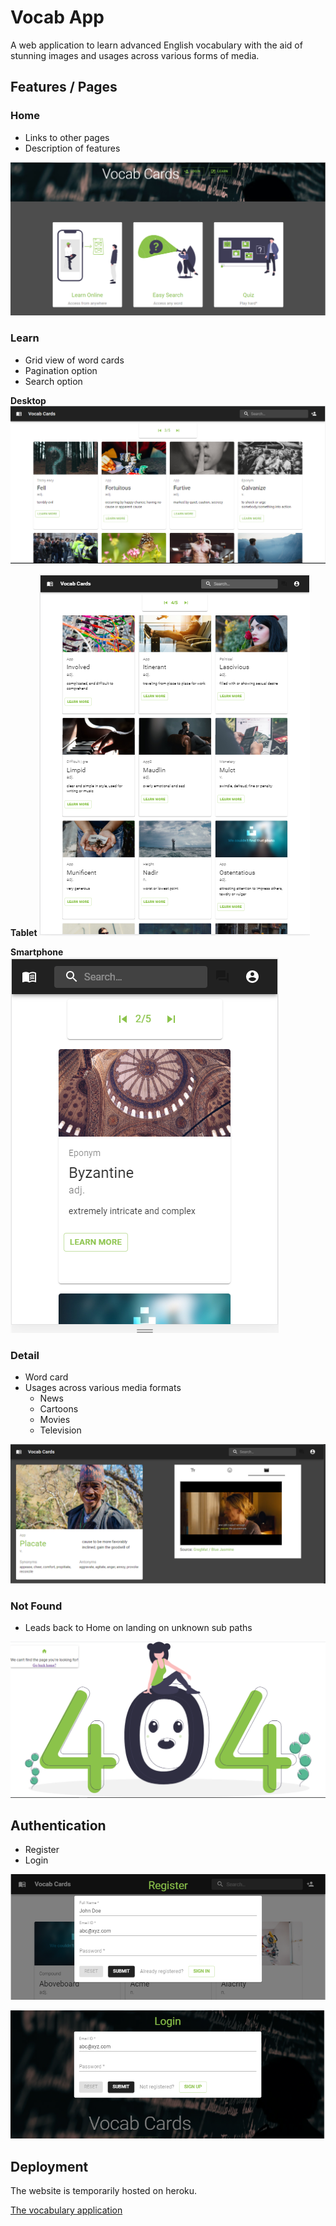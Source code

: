 # Vocab App

A web application to learn advanced English vocabulary with the aid of stunning images and usages across various forms of media.

## Features / Pages

### Home
- Links to other pages
- Description of features

![Home](/screenshots/home.PNG)

### Learn
- Grid view of word cards
- Pagination option
- Search option

**Desktop**
![Learn](/screenshots/learn.PNG)

**Tablet**
![Learn Tab](/screenshots/learn-tab.PNG)

**Smartphone**
![Learn Phone](/screenshots/learn-phone.PNG)

### Detail
- Word card
- Usages across various media formats
  - News
  - Cartoons
  - Movies
  - Television

![Detail](/screenshots/detail.PNG)

### Not Found
- Leads back to Home on landing on unknown sub paths

![Not Found](/screenshots/not-found.PNG)

## Authentication
- Register
- Login

![Register](/screenshots/register.PNG)

![Login](/screenshots/login.PNG)

## Deployment

The website is temporarily hosted on heroku.

[The vocabulary application ](https://fathomless-springs-48508.herokuapp.com/)




